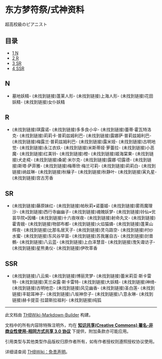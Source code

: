 # 东方梦符祭/式神资料

<!-- source html: G:\repos\THBWiki-Markdown-Builder\THBWikiMarkdown\Temp\main\b\b3\ns0%3A%E4%B8%9C%E6%96%B9%E6%A2%A6%E7%AC%A6%E7%A5%AD%2F%E5%BC%8F%E7%A5%9E%E8%B5%84%E6%96%99.html -->

超高校級のピアニスト


## 目录

- [1 N](#N)
- [2 R](#R)
- [3 SR](#SR)
- [4 SSR](#SSR)





## N
- [](./东方梦符祭-式神资料-墓地妖精.md)墓地妖精-  (未找到链接)蓬莱人形-  (未找到链接)上海人形-  (未找到链接)花田妖精-  (未找到链接)女仆妖精


## R
-  (未找到链接)琪露诺-  (未找到链接)多多良小伞-  (未找到链接)蕾蒂·霍瓦特洛克-  (未找到链接)莉莉卡·普莉兹姆利巴-  (未找到链接)露娜萨·普莉兹姆利巴-  (未找到链接)梅露兰·普莉兹姆利巴-  (未找到链接)露米娅-  (未找到链接)古明地觉-  (未找到链接)永江衣玖-  (未找到链接)米斯蒂娅·萝蕾拉-  (未找到链接)小恶魔-  (未找到链接)红美铃-  (未找到链接)橙-  (未找到链接)姬海棠果-  (未找到链接)犬走椛-  (未找到链接)桑妮·米尔克-  (未找到链接)露娜·切露德-  (未找到链接)斯塔·萨菲雅-  (未找到链接)梅蒂欣·梅兰可莉-  (未找到链接)莉莉白-  (未找到链接)纳兹琳-  (未找到链接)秋穣子-  (未找到链接)秋静叶-  (未找到链接)寅丸星-  (未找到链接)宫古芳香


## SR
-  (未找到链接)藤原妹红-  (未找到链接)帕秋莉•诺蕾姬-  (未找到链接)雾雨魔理沙-  (未找到链接)西行寺幽幽子-  (未找到链接)魂魄妖梦-  (未找到链接)铃仙•优昙华院•因幡-  (未找到链接)十六夜咲夜-  (未找到链接)射命丸文-  (未找到链接)霍青娥-  (未找到链接)物部布都-  (未找到链接)火焰猫燐-  (未找到链接)蓬莱山辉夜-  (未找到链接)比那名居天子-  (未找到链接)灵乌路空-  (未找到链接)村纱水蜜-  (未找到链接)东风谷早苗-  (未找到链接)苏我屠自古-  (未找到链接)封兽鵺-  (未找到链接)八云蓝-  (未找到链接)上白泽慧音-  (未找到链接)洩矢诹访子-  (未找到链接)星熊勇仪-  (未找到链接)伊吹萃香


## SSR
-  (未找到链接)八云紫-  (未找到链接)博丽灵梦-  (未找到链接)蕾米莉亚·斯卡雷特-  (未找到链接)芙兰朵露·斯卡雷特-  (未找到链接)大妖精-  (未找到链接)神绮-  (未找到链接)古明地恋-  (未找到链接)风见幽香-  (未找到链接)圣白莲-  (未找到链接)丰聪耳神子-  (未找到链接)八坂神奈子-  (未找到链接)八意永琳-  (未找到链接)赫卡提亚·拉碧斯拉祖利-  (未找到链接)纯狐





---

此文档由 [THBWiki-Markdown-Builder](https://github.com/Delsin-Yu/THBWiki-Markdown-Builder) 构建。

文档中的所有内容除特殊注明外，均在 [**知识共享(Creative Commons) 署名-非商业性使用-相同方式共享 3.0 协议**](https://creativecommons.org/licenses/by-sa/3.0/deed.zh-hans) 下提供，附加条款亦可能应用。

引用类型与其他类型作品版权归原作者所有，如有作者授权则遵照授权协议使用。

详细请查阅 [THBWiki：免责声明](https://thbwiki.cc/THBWiki:%E5%85%8D%E8%B4%A3%E5%A3%B0%E6%98%8E)。

